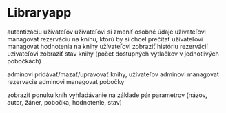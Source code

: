 # Libraryapp

autentizáciu užívateľov
užívateľovi si zmeniť osobné údaje
užívateľovi managovat rezerváciu na knihu, ktorú by si chcel prečítať
užívateľovi managovat hodnotenia na knihy
užívateľovi zobraziť históriu rezervácií
uzivateľovi zobraziť stav knihy (počet dostupných výtlačkov v jednotlivých pobočkách)

adminovi pridávať/mazať/upravovať knihy, užívateľov
adminovi managovat rezervacie
adminovi managovat pobočky

zobraziť ponuku kníh
vyhľadávanie na základe pár parametrov (názov, autor, žáner, pobočka, hodnotenie, stav)
